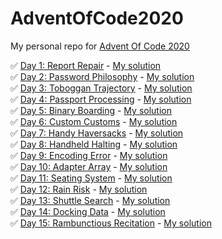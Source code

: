# AdventOfCode2020

My personal repo for [Advent Of Code 2020](https://adventofcode.com/2020)

:white_check_mark: [Day 1: Report Repair](https://adventofcode.com/2020/day/1) - [My solution](day1/script.py)  
:white_check_mark: [Day 2: Password Philosophy](https://adventofcode.com/2020/day/2) - [My solution](day2/script.py)  
:white_check_mark: [Day 3: Toboggan Trajectory](https://adventofcode.com/2020/day/3) - [My solution](day3/script.py)  
:white_check_mark: [Day 4: Passport Processing](https://adventofcode.com/2020/day/4) - [My solution](day4/script.py)  
:white_check_mark: [Day 5: Binary Boarding](https://adventofcode.com/2020/day/5) - [My solution](day5/script.py)  
:white_check_mark: [Day 6: Custom Customs](https://adventofcode.com/2020/day/6) - [My solution](day6/script.py)  
:white_check_mark: [Day 7: Handy Haversacks](https://adventofcode.com/2020/day/7) - [My solution](day7/script.py)  
:white_check_mark: [Day 8: Handheld Halting](https://adventofcode.com/2020/day/8) - [My solution](day8/script.py)  
:white_check_mark: [Day 9: Encoding Error](https://adventofcode.com/2020/day/9) - [My solution](day9/script.py)  
:white_check_mark: [Day 10: Adapter Array](https://adventofcode.com/2020/day/10) - [My solution](day10/script.py)  
:white_check_mark: [Day 11: Seating System](https://adventofcode.com/2020/day/11) - [My solution](day11/script.py)  
:white_check_mark: [Day 12: Rain Risk](https://adventofcode.com/2020/day/12) - [My solution](day12/script.py)  
:white_check_mark: [Day 13: Shuttle Search](https://adventofcode.com/2020/day/13) - [My solution](day13/script.py)  
:white_check_mark: [Day 14: Docking Data](https://adventofcode.com/2020/day/14) - [My solution](day14/script.py)  
:white_check_mark: [Day 15: Rambunctious Recitation](https://adventofcode.com/2020/day/15) - [My solution](day15/script.py)  



